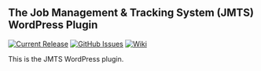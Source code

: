 ## The Job Management & Tracking System (JMTS) WordPress Plugin

[![Current Release](https://img.shields.io/badge/release-latest-green.svg)](https://github.com/DPBandA/jmts-wp-plugin/releases/latest)
[![GitHub Issues](https://img.shields.io/github/issues/dpbanda/jmts-wp-plugin.svg)](https://github.com/dpbanda/jmts-wp-plugin/issues)
[![Wiki](https://img.shields.io/badge/documentation-wiki-green.svg)](https://github.com/DPBandA/jmts-wp-plugin/wiki)

This is the JMTS WordPress plugin.
